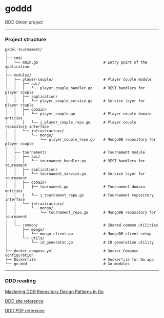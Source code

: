# goddd
DDD Onion project


---
### Project structure

```plaintext
padel-tournament/
│
├── cmd/
│   └── main.go                              # Entry point of the application
│
├── modules/
│   ├── player-couple/                       # Player couple module
│   │   ├── api/
│   │   │   └── player_couple_handler.go     # REST handlers for player couple
│   │   ├── application/
│   │   │   └── player_couple_service.go     # Service layer for player couple
│   │   ├── domain/
│   │   │   └── player_couple.go             # Player couple domain entities
│   │   │   └── i_player_couple_repo.go      # Player couple repository interface
│   │   └── infrastructure/
│   │       └── mongo/
│   │           └── player_couple_repo.go    # MongoDB repository for player couple
│   │
│   ├── tournament/                          # Tournament module
│   │   ├── api/
│   │   │   └── tournament_handler.go        # REST handlers for tournament
│   │   ├── application/
│   │   │   └── tournament_service.go        # Service layer for tournament
│   │   ├── domain/
│   │   │   ├── tournament.go                # Tournament domain entities
│   │   │   └── i_tournament_repo.go         # Tournament repository interface
│   │   └── infrastructure/
│   │       └── mongo/
│   │           └── tournament_repo.go       # MongoDB repository for tournament
│   │
│   └── common/                              # Shared common utilities
│       ├── mongo/
│       │   └── mongo_client.go              # MongoDB client setup
│       └── utils/
│           └── id_generator.go              # ID generation utility
│
├── docker-compose.yml                       # Docker Compose configuration
├── Dockerfile                               # Dockerfile for Go app
└── go.mod                                   # Go modules
```


---
### DDD reading

[Mastering DDD Repository Design Patterns in Go](https://medium.com/@yohata/mastering-ddd-repository-design-patterns-in-go-2034486c82b3)

[DDD site reference](https://www.domainlanguage.com/ddd/reference/)

[DDD PDF reference](docs/DDD_Reference_2015-03.pdf)

